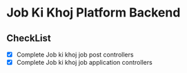 # Job Ki Khoj Platform Backend


## CheckList
- [x] Complete Job ki khoj job post controllers
- [x] Complete Job ki khoj job application controllers
